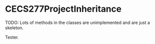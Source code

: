 # CECS277ProjectInheritance

TODO:
Lots of methods in the classes are unimplemented and are just a skeleton.

Tester.
